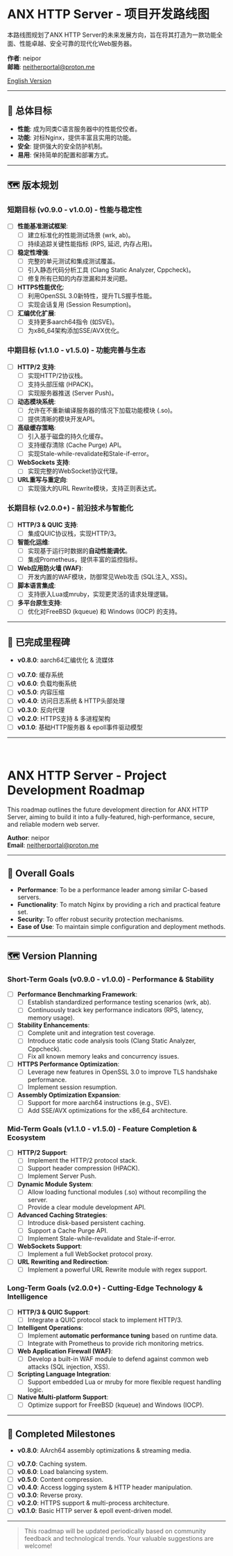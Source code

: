 # ANX HTTP Server - 项目开发路线图

本路线图规划了ANX HTTP Server的未来发展方向，旨在将其打造为一款功能全面、性能卓越、安全可靠的现代化Web服务器。

**作者**: neipor  
**邮箱**: [neitherportal@proton.me](mailto:neitherportal@proton.me)

[English Version](#english-version)

---

## 🎯 总体目标

- **性能**: 成为同类C语言服务器中的性能佼佼者。
- **功能**: 对标Nginx，提供丰富且实用的功能。
- **安全**: 提供强大的安全防护机制。
- **易用**: 保持简单的配置和部署方式。

---

## 🗺️ 版本规划

### 短期目标 (v0.9.0 - v1.0.0) - 性能与稳定性

-   [ ] **性能基准测试框架**:
    -   [ ] 建立标准化的性能测试场景 (wrk, ab)。
    -   [ ] 持续追踪关键性能指标 (RPS, 延迟, 内存占用)。
-   [ ] **稳定性增强**:
    -   [ ] 完整的单元测试和集成测试覆盖。
    -   [ ] 引入静态代码分析工具 (Clang Static Analyzer, Cppcheck)。
    -   [ ] 修复所有已知的内存泄漏和并发问题。
-   [ ] **HTTPS性能优化**:
    -   [ ] 利用OpenSSL 3.0新特性，提升TLS握手性能。
    -   [ ] 实现会话复用 (Session Resumption)。
-   [ ] **汇编优化扩展**:
    -   [ ] 支持更多aarch64指令 (如SVE)。
    -   [ ] 为x86_64架构添加SSE/AVX优化。

### 中期目标 (v1.1.0 - v1.5.0) - 功能完善与生态

-   [ ] **HTTP/2 支持**:
    -   [ ] 实现HTTP/2协议栈。
    -   [ ] 支持头部压缩 (HPACK)。
    -   [ ] 实现服务器推送 (Server Push)。
-   [ ] **动态模块系统**:
    -   [ ] 允许在不重新编译服务器的情况下加载功能模块 (.so)。
    -   [ ] 提供清晰的模块开发API。
-   [ ] **高级缓存策略**:
    -   [ ] 引入基于磁盘的持久化缓存。
    -   [ ] 支持缓存清除 (Cache Purge) API。
    -   [ ] 实现Stale-while-revalidate和Stale-if-error。
-   [ ] **WebSockets 支持**:
    -   [ ] 实现完整的WebSocket协议代理。
-   [ ] **URL重写与重定向**:
    -   [ ] 实现强大的URL Rewrite模块，支持正则表达式。

### 长期目标 (v2.0.0+) - 前沿技术与智能化

-   [ ] **HTTP/3 & QUIC 支持**:
    -   [ ] 集成QUIC协议栈，实现HTTP/3。
-   [ ] **智能化运维**:
    -   [ ] 实现基于运行时数据的**自动性能调优**。
    -   [ ] 集成Prometheus，提供丰富的监控指标。
-   [ ] **Web应用防火墙 (WAF)**:
    -   [ ] 开发内置的WAF模块，防御常见Web攻击 (SQL注入, XSS)。
-   [ ] **脚本语言集成**:
    -   [ ] 支持嵌入Lua或mruby，实现更灵活的请求处理逻辑。
-   [ ] **多平台原生支持**:
    -   [ ] 优化对FreeBSD (kqueue) 和 Windows (IOCP) 的支持。

---

## 📜 已完成里程碑

-   **v0.8.0**: aarch64汇编优化 & 流媒体
-   [ ] **v0.7.0**: 缓存系统
-   [ ] **v0.6.0**: 负载均衡系统
-   [ ] **v0.5.0**: 内容压缩
-   [ ] **v0.4.0**: 访问日志系统 & HTTP头部处理
-   [ ] **v0.3.0**: 反向代理
-   [ ] **v0.2.0**: HTTPS支持 & 多进程架构
-   [ ] **v0.1.0**: 基础HTTP服务器 & epoll事件驱动模型

---
<br>

# ANX HTTP Server - Project Development Roadmap

This roadmap outlines the future development direction for ANX HTTP Server, aiming to build it into a fully-featured, high-performance, secure, and reliable modern web server.

**Author**: neipor  
**Email**: [neitherportal@proton.me](mailto:neitherportal@proton.me)

---

## 🎯 Overall Goals

- **Performance**: To be a performance leader among similar C-based servers.
- **Functionality**: To match Nginx by providing a rich and practical feature set.
- **Security**: To offer robust security protection mechanisms.
- **Ease of Use**: To maintain simple configuration and deployment methods.

---

## 🗺️ Version Planning

### Short-Term Goals (v0.9.0 - v1.0.0) - Performance & Stability

-   [ ] **Performance Benchmarking Framework**:
    -   [ ] Establish standardized performance testing scenarios (wrk, ab).
    -   [ ] Continuously track key performance indicators (RPS, latency, memory usage).
-   [ ] **Stability Enhancements**:
    -   [ ] Complete unit and integration test coverage.
    -   [ ] Introduce static code analysis tools (Clang Static Analyzer, Cppcheck).
    -   [ ] Fix all known memory leaks and concurrency issues.
-   [ ] **HTTPS Performance Optimization**:
    -   [ ] Leverage new features in OpenSSL 3.0 to improve TLS handshake performance.
    -   [ ] Implement session resumption.
-   [ ] **Assembly Optimization Expansion**:
    -   [ ] Support for more aarch64 instructions (e.g., SVE).
    -   [ ] Add SSE/AVX optimizations for the x86_64 architecture.

### Mid-Term Goals (v1.1.0 - v1.5.0) - Feature Completion & Ecosystem

-   [ ] **HTTP/2 Support**:
    -   [ ] Implement the HTTP/2 protocol stack.
    -   [ ] Support header compression (HPACK).
    -   [ ] Implement Server Push.
-   [ ] **Dynamic Module System**:
    -   [ ] Allow loading functional modules (.so) without recompiling the server.
    -   [ ] Provide a clear module development API.
-   [ ] **Advanced Caching Strategies**:
    -   [ ] Introduce disk-based persistent caching.
    -   [ ] Support a Cache Purge API.
    -   [ ] Implement Stale-while-revalidate and Stale-if-error.
-   [ ] **WebSockets Support**:
    -   [ ] Implement a full WebSocket protocol proxy.
-   [ ] **URL Rewriting and Redirection**:
    -   [ ] Implement a powerful URL Rewrite module with regex support.

### Long-Term Goals (v2.0.0+) - Cutting-Edge Technology & Intelligence

-   [ ] **HTTP/3 & QUIC Support**:
    -   [ ] Integrate a QUIC protocol stack to implement HTTP/3.
-   [ ] **Intelligent Operations**:
    -   [ ] Implement **automatic performance tuning** based on runtime data.
    -   [ ] Integrate with Prometheus to provide rich monitoring metrics.
-   [ ] **Web Application Firewall (WAF)**:
    -   [ ] Develop a built-in WAF module to defend against common web attacks (SQL injection, XSS).
-   [ ] **Scripting Language Integration**:
    -   [ ] Support embedded Lua or mruby for more flexible request handling logic.
-   [ ] **Native Multi-platform Support**:
    -   [ ] Optimize support for FreeBSD (kqueue) and Windows (IOCP).

---

## 📜 Completed Milestones

-   **v0.8.0**: AArch64 assembly optimizations & streaming media.
-   [ ] **v0.7.0**: Caching system.
-   [ ] **v0.6.0**: Load balancing system.
-   [ ] **v0.5.0**: Content compression.
-   [ ] **v0.4.0**: Access logging system & HTTP header manipulation.
-   [ ] **v0.3.0**: Reverse proxy.
-   [ ] **v0.2.0**: HTTPS support & multi-process architecture.
-   [ ] **v0.1.0**: Basic HTTP server & epoll event-driven model.

---

> This roadmap will be updated periodically based on community feedback and technological trends. Your valuable suggestions are welcome! 